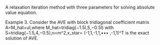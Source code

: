 A relaxation iteration method with three parameters for solving absolute value equation. 

Example 3. Consider the AVE with block tridiagonal coefficient matrix A=M_hat+uI,where M_hat=tridiag(−1.5I,S,−0.5I) with S=tridiag(−1.5,4,−0.5),n=m^2,x_star= (-1,1,-1,1,••• ,-1,1)^T is the exact solution of AVE.
